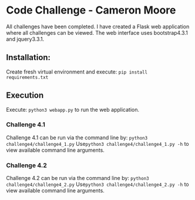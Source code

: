 # Code Challenge - Cameron Moore

All challenges have been completed. I have created a Flask web application where all challenges can be viewed. The web interface uses bootstrap4.3.1 and jquery3.3.1.

## Installation:
Create fresh virtual environment and execute:
`pip install requirements.txt`

## Execution
Execute: `python3 webapp.py` to run the web application. 

### Challenge 4.1
Challenge 4.1 can be run via the command line by: `python3 challenge4/challenge4_1.py` Use`python3 challenge4/challenge4_1.py -h` to view available command line arguments.

### Challenge 4.2
Challenge 4.2 can be run via the command line by: `python3 challenge4/challenge4_2.py` Use`python3 challenge4/challenge4_2.py -h` to view available command line arguments.